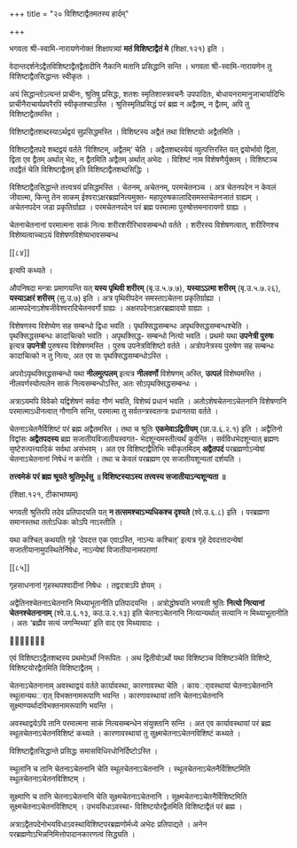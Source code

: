 +++
title = "२० विशिष्टाद्वैतमतस्य हार्दम्"

+++

भगवता श्री-स्वामि-नारायणेनोक्तं शिक्षापत्र्यां **मतं विशिष्टाद्वैतं मे** (शिक्षा.१२१) इति ।

वेदान्तदर्शनेऽद्वैतविशिष्टाद्वैतद्वैतादीनि नैकानि मतानि प्रसिद्धानि सन्ति । भगवता श्री-स्वामि-नारायणेन तु विशिष्टाद्वैतसिद्धान्तः स्वीकृतः ।

अयं सिद्धान्तोऽत्यन्तं प्राचीनः, श्रुतिषु प्रसिद्धः, शतशः स्मृतिशास्त्रवचनैः उपपादितः, बोधायनरामानुजाचार्यादिभिः प्राचीनैराचार्यप्रवरैरपि स्वीकृतश्चाऽस्ति । श्रुतिस्मृतिप्रसिद्धं परं ब्रह्म न अद्वैतम्, न द्वैतम्, अपि तु विशिष्टाद्वैतमस्ति ।

विशिष्टाद्वैतशब्दस्याऽर्थद्वयं सुप्रसिद्धमस्ति । विशिष्टस्य अद्वैतं तथा विशिष्टयोः अद्वैतमिति ।

विशिष्टाद्वैतपदे शब्दद्वयं वर्तते ‘विशिष्टम्, अद्वैतम्’ चेति । अद्वैतशब्दस्येयं व्युत्पत्तिरस्ति यत् द्वयोर्भावो द्विता, द्विता एव द्वैतम् अर्थात् भेदः, न द्वैतमिति अद्वैतम् अर्थात् अभेदः । विशिष्टं नाम विशेषणैर्युक्तम् । विशिष्टञ्च तदद्वैतं चेति विशिष्टाद्वैतम् इति विशिष्टाद्वैतशब्दसिद्धिः ।

विशिष्टाद्वैतसिद्धान्ते तत्त्वत्रयं प्रसिद्धमस्ति । चेतनम्, अचेतनम्, परमचेतनञ्च । अत्र चेतनपदेन न केवलं जीवात्मा, किन्तु तेन साकम् ईश्वराऽक्षरब्रह्मनित्यमुक्त- महापुरुषकालादिसमस्तचेतनजातं ग्राह्यम् । अचेतनपदेन जडा प्रकृतिर्ग्राह्या । परमचेतनपदेन परं ब्रह्म परमात्मा पुरुषोत्तमनारायणो ग्राह्यः ।

चेतनाचेतनानां परमात्मना साकं नित्यः शरीरशरीरिभावसम्बन्धो वर्तते । शरीरस्य विशेषणत्वात्, शरीरिणश्च विशेष्यत्वाच्चाऽयं विशेषणविशेष्यभावसम्बन्ध



[[८४]]

इत्यपि कथ्यते ।

औपनिषदा मन्त्राः प्रमाणयन्ति यत् **यस्य पृथिवी शरीरम्** (बृ.उ.५.७.७),  **यस्याऽऽत्मा शरीरम्** (बृ.उ.५.७.२६),  **यस्याऽक्षरं शरीरम्** (सु.उ.७) इति । अत्र पृथिवीपदेन समस्ताऽचेतना प्रकृतिर्ग्राह्या । आत्मपदेनाऽशेषजीवेश्वरादिचेतनवर्गो ग्राह्यः । अक्षरपदेनाऽक्षरब्रह्मादयो ग्राह्याः ।

विशेषणस्य विशेष्येण सह सम्बन्धो द्विधा भवति । पृथक्सिद्धसम्बन्धः अपृथक्सिद्धसम्बन्धश्चेति । पृथक्सिद्धसम्बन्धः कादाचित्को भवति । अपृथक्सिद्ध- सम्बन्धो नित्यो भवति । प्रथमो यथा **उपनेत्री पुरुषः** इत्यत्र **उपनेत्री** पुरुषस्य विशेषणमस्ति । पुरुष उपनेत्रविशिष्टो वर्तते । अत्रोपनेत्रस्य पुरुषेण सह सम्बन्धः कादाचित्को न तु नित्यः, अत एव सः पृथक्सिद्धसम्बन्धोऽस्ति ।

अपरोऽपृथक्सिद्धसम्बन्धो यथा **नीलमुत्पलम्** इत्यत्र **नीलवर्णो** विशेषणम् अस्ति, **उत्पलं** विशेष्यमस्ति । नीलवर्णस्योत्पलेन साकं नित्यसम्बन्धोऽस्ति, अतः सोऽपृथक्सिद्धसम्बन्धः ।

अत्राऽयमपि विवेको यद्विशेषणं सर्वदा गौणं भवति, विशेष्यं प्रधानं भवति । अतोऽशेषचेतनाऽचेतनानि विशेषणानि परमात्माऽधीनत्वात् गौणानि सन्ति, परमात्मा तु सर्वतन्त्रस्वतन्त्रः प्रधानतया वर्तते ।

चेतनाऽचेतनैर्विशिष्टं परं ब्रह्म अद्वैतमस्ति । तथा च श्रुतिः **एकमेवाऽद्वितीयम्** (छा.उ.६.२.१) इति । अद्वैतिनो विद्वांसः **अद्वैतपदस्य** ब्रह्म सजातीयविजातीयस्वगत- भेदशून्यमस्तीत्यर्थं कुर्वन्ति । सर्वविधभेदशून्यात् ब्रह्मणः सृष्टेरुत्पत्त्यादिकं सर्वथा असंभवम् । अत एव विशिष्टाद्वैतिभिः स्वीकृतमिदम् **अद्वैतपदं** परब्रह्मणोऽन्येषां चेतनाऽचेतनानां निषेधं न करोति । तथा च केवलं परब्रह्मण एव सजातीयशून्यतां दर्शयति ।

**तत्त्वमेकं परं ब्रह्म श्रूयते श्रुतिमूर्धसु ॥  विशिष्टस्याऽस्य तत्त्वस्य सजातीयाऽन्यशून्यता ॥** 

(शिक्षा.१२१, टीकाभाष्यम्)

भगवती श्रुतिरपि तदेव प्रतिपादयति यत् **न  तत्समश्चाऽभ्यधिकश्च दृश्यते** (श्वे.उ.६.८) इति । परब्रह्मणा समानस्तथा ततोऽधिकः कोऽपि नाऽस्तीति ।

यथा कश्चित् कथयति गृहे ‘देवदत्त एक एवाऽस्ति, नाऽन्यः कश्चित्’ इत्यत्र गृहे देवदत्तादन्येषां सजातीयानामुपस्थितेर्निषेधः, नाऽन्येषां विजातीयानामपराणां

[[८५]]

गृहसाधनानां गृहस्थपश्वादीनां निषेधः । तद्वदत्राऽपि ज्ञेयम् ।

अद्वैतिनश्चेतनाऽचेतनानि मिथ्याभूतानीति प्रतिपादयन्ति । अत्रोद्धोषयति भगवती श्रुतिः **नित्यो नित्यानां चेतनश्चेतनानाम्** (श्वे.उ.६.१३, कठ.उ.२.१३) इति चेतनाऽचेतनानि नित्यान्यर्थात् सत्यानि न मिथ्याभूतानीति । अतः ‘ब्रह्मैव सत्यं जगन्मिथ्या’ इति वाद एव मिथ्यावादः ।



एवं विशिष्टाऽद्वैतशब्दस्य प्रथमोऽर्थो निरूपितः । अथ द्वितीयोऽर्थो यथा विशिष्टञ्च विशिष्टञ्चेति विशिष्टे, विशिष्टयोरद्वैतमिति विशिष्टाद्वैतम् ।

चेतनाऽचेतनानाम् अवस्थाद्वयं वर्तते कार्यावस्था, कारणावस्था चेति । कायर्ावस्थायां चेतनाऽचेतनानि स्थूलान्यथर्ात् विभक्तनामरूपाणि भवन्ति । कारणावस्थायां तानि चेतनाऽचेतनानि सूक्ष्माण्यर्थादविभक्तनामरूपाणि भवन्ति ।

अवस्थाद्वयेऽपि तानि परमात्मना साकं नित्यसम्बन्धेन संयुक्तानि सन्ति । अत एव कार्यावस्थायां परं ब्रह्म स्थूलचेतनाऽचेतनविशिष्टं कथ्यते । कारणावस्थायां तु सूक्ष्मचेतनाऽचेतनविशिष्टं कथ्यते ।

विशिष्टाद्वैतसिद्धान्ते प्रसिद्धः समासविधिरधोनिर्दिष्टोऽस्ति ।

स्थूलानि च तानि चेतनाऽचेतनानि चेति स्थूलचेतनाऽचेतनानि । स्थूलचेतनाऽचेतनैर्विशिष्टमिति स्थूलचेतनाऽचेतनविशिष्टम् ।

सूक्ष्माणि च तानि चेतनाऽचेतनानि चेति सूक्ष्मचेतनाऽचेतनानि । सूक्ष्मचेतनाऽचेतनैर्विशिष्टमिति सूक्ष्मचेतनाऽचेतनविशिष्टम् । उभयविधाऽवस्था- विशिष्टयोरद्वैतमिति विशिष्टाद्वैतं परं ब्रह्म ।

अत्राऽद्वैतपदेनोभयविधाऽवस्थाविशिष्टपरब्रह्मणोर्मध्ये अभेदः प्रतिपाद्यते । अनेन परब्रह्मणाेऽभिन्ननिमित्तोपादानकारणत्वं सिद्ध्यति ।
